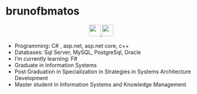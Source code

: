 # brunofbmatos
 

<p align="center">
<a href="https://www.linkedin.com/in/bruno-fabricio-braga-matos-914b7120/" target="_blank" rel="nofollow, noreferrer, noopener, external"><img  src="https://simpleicons.org/icons/linkedin.svg" height="30px" >
<a href="https://twitter.com/brunofbmatos" target="_blank" rel="nofollow, noreferrer, noopener, external"><img  src="https://simpleicons.org/icons/twitter.svg" height="30px" ></a>
</p>

- Programming: C# , asp.net, asp.net core, c++
- Databases: Sql Server, MySQL, PostgreSql, Oracle
- I’m currently learning: F#
- Graduate in Information Systems
- Post Graduation in Specialization in Strategies in Systems Architecture Development
- Master student in Information Systems and Knowledge Management 
<br>
